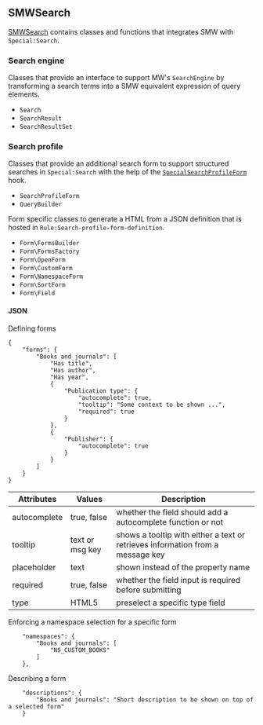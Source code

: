 ## SMWSearch

[SMWSearch](https://www.semantic-mediawiki.org/wiki/Help:SMWSearch) contains classes and functions that integrates SMW with `Special:Search`.

### Search engine

Classes that provide an interface to support MW's `SearchEngine` by transforming a search terms into a SMW equivalent expression of query elements.

- `Search`
- `SearchResult`
- `SearchResultSet`

### Search profile

Classes that provide an additional search form to support structured searches in `Special:Search` with the help of the [`SpecialSearchProfileForm`](https://www.mediawiki.org/wiki/Manual:Hooks/SpecialSearchProfileForm) hook.

- `SearchProfileForm`
- `QueryBuilder`

Form specific classes to generate a HTML from a JSON definition that is hosted in `Rule:Search-profile-form-definition`.

- `Form\FormsBuilder`
- `Form\FormsFactory`
- `Form\OpenForm`
- `Form\CustomForm`
- `Form\NamespaceForm`
- `Form\SortForm`
- `Form\Field`

#### JSON

Defining forms

```
{
    "forms": {
        "Books and journals": [
            "Has title",
            "Has author",
            "Has year",
            {
                "Publication type": {
                    "autocomplete": true,
                    "tooltip": "Some context to be shown ...",
                    "required": true
                }
            },
            {
                "Publisher": {
                    "autocomplete": true
                }
            }
        ]
    }
}
```

| Attributes | Values | Description |
|--------------|-----------------|-----------------------------------|
| autocomplete | true, false | whether the field should add a autocomplete function or not |
| tooltip | text or msg key | shows a tooltip with either a text or retrieves information from a message key |
| placeholder | text | shown instead of the property name |
| required | true, false | whether the field input is required before submitting |
| type | HTML5 | preselect a specific type field |type | HTML5 | preselect a specific type field |

Enforcing a namespace selection for a specific form

```
    "namespaces": {
        "Books and journals": [
            "NS_CUSTOM_BOOKS"
        ]
    },
```

Describing a form

```
    "descriptions": {
        "Books and journals": "Short description to be shown on top of a selected form"
    }
```